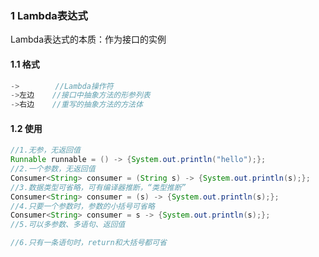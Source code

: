 ### 1 Lambda表达式

Lambda表达式的本质：作为接口的实例

#### 1.1 格式

```java
->		  //Lambda操作符
->左边	//接口中抽象方法的形参列表
->右边	//重写的抽象方法的方法体
```

#### 1.2 使用

```java
//1.无参，无返回值
Runnable runnable = () -> {System.out.println("hello");};
//2.一个参数，无返回值 
Consumer<String> consumer = (String s) -> {System.out.println(s);};
//3.数据类型可省略，可有编译器推断，“类型推断”
Consumer<String> consumer = (s) -> {System.out.println(s);};
//4.只要一个参数时，参数的小括号可省略
Consumer<String> consumer = s -> {System.out.println(s);};
//5.可以多参数、多语句、返回值

//6.只有一条语句时，return和大括号都可省
```



